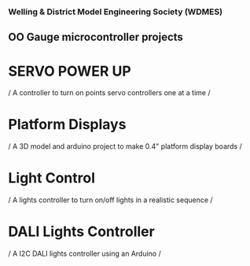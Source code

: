 ### Welling & District Model Engineering Society (WDMES) 

## OO Gauge microcontroller projects

# SERVO POWER UP

/ A controller to turn on points servo controllers one at a time /

# Platform Displays

/ A 3D model and arduino project to make 0.4" platform display boards /

# Light Control

/ A lights controller to turn on/off lights in a realistic sequence /

# DALI Lights Controller

/ A I2C DALI lights controller using an Arduino /
